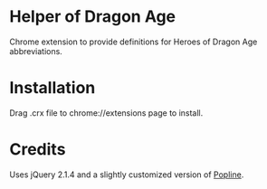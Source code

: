 # Helper of Dragon Age
Chrome extension to provide definitions for Heroes of Dragon Age abbreviations.

# Installation
Drag .crx file to chrome://extensions page to install.

# Credits
Uses jQuery 2.1.4 and a slightly customized version of <a href="https://github.com/kenshin54/popline">Popline</a>.
